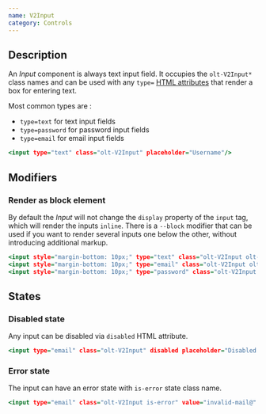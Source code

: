 ```yaml
---
name: V2Input
category: Controls
---
```


## Description

An *Input* component is always text input field. It occupies the `olt-V2Input*`
class names and can be used with any `type=`
[HTML attributes](https://developer.mozilla.org/en-US/docs/Web/HTML/Element/input)
that render a box for entering text.

Most common types are :

- `type=text` for text input fields
- `type=password` for password input fields
- `type=email` for email input fields

```input.html
<input type="text" class="olt-V2Input" placeholder="Username"/>
```

## Modifiers

### Render as block element

By default the *Input* will not change the `display` property of the `input`
tag, which will render the inputs `inline`. There is a `--block` modifier that
can be used if you want to render several inputs one below the other, without
introducing additional markup.

```block.html
<input style="margin-bottom: 10px;" type="text" class="olt-V2Input olt-V2Input--block" placeholder="Username"/>
<input style="margin-bottom: 10px;" type="email" class="olt-V2Input olt-V2Input--block" placeholder="E-mail"/>
<input style="margin-bottom: 10px;" type="password" class="olt-V2Input olt-V2Input--block" placeholder="Password"/>
```

## States

### Disabled state

Any input can be disabled via `disabled` HTML attribute.

```disabled.html
<input type="email" class="olt-V2Input" disabled placeholder="Disabled input" />
```

### Error state

The input can have an error state with `is-error` state class name.

```error.html
<input type="email" class="olt-V2Input is-error" value="invalid-mail@" />
```
